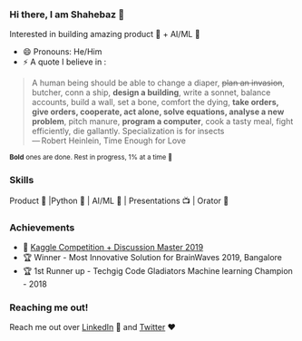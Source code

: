 ### Hi there, I am Shahebaz 👋

Interested in building amazing product 🚀 + AI/ML 🤖

- 😄 Pronouns: He/Him
- ⚡ A quote I believe in : 

> A human being should be able to change a diaper, ~~plan an invasion~~, butcher, conn a ship, **design a building**, write a sonnet, balance accounts, build a wall, set a bone, comfort the dying, **take orders, give orders, cooperate, act alone, solve equations, analyse a new problem**, pitch manure, **program a computer**, cook a tasty meal, fight efficiently, die gallantly. 
> Specialization is for insects  <br>  — Robert Heinlein, Time Enough for Love

<sub> **Bold** ones are done. Rest in progress, 1% at a time 🌋 </sub>

### Skills
Product 🚀 |Python 🐍 | AI/ML 🤖 | Presentations 📺 | Orator 🕺

### Achievements
- 🏅 [Kaggle Competition + Discussion Master 2019](https://kaggle.com/shaz13)
- 🏆 Winner - Most Innovative Solution for BrainWaves 2019, Bangalore
- 🏆 1st Runner up - Techgig Code Gladiators Machine learning Champion - 2018

### Reaching me out!
Reach me out over [LinkedIn](https://linkedin.com/in/shaz13) 📘 and [Twitter](https://twitter.com/byteshaz) ❤️
